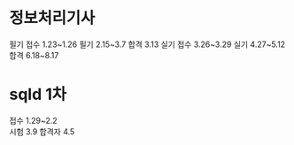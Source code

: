 

# 정보처리기사
필기 접수 1.23~1.26
필기  2.15~3.7
합격 3.13
실기 접수 3.26~3.29
실기 4.27~5.12
합격 6.18~8.17


# sqld 1차
접수  1.29~2.2  
시험 3.9
합격자 4.5







